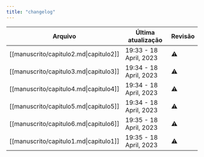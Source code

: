 ```yaml
---
title: "changelog"
---
```

 | Arquivo                                | Última atualização      | Revisão |
| -------------------------------------- | ----------------------- | ------- |
| [[manuscrito/capitulo2.md\|capitulo2]] | 19:33  - 18 April, 2023 | ⚠️      |
| [[manuscrito/capitulo3.md\|capitulo3]] | 19:34  - 18 April, 2023 | ⚠️      |
| [[manuscrito/capitulo4.md\|capitulo4]] | 19:34  - 18 April, 2023 | ⚠️      |
| [[manuscrito/capitulo5.md\|capitulo5]] | 19:34  - 18 April, 2023 | ⚠️      |
| [[manuscrito/capitulo6.md\|capitulo6]] | 19:35  - 18 April, 2023 | ⚠️      |
| [[manuscrito/capitulo1.md\|capitulo1]] | 19:35  - 18 April, 2023 | ⚠️      |
